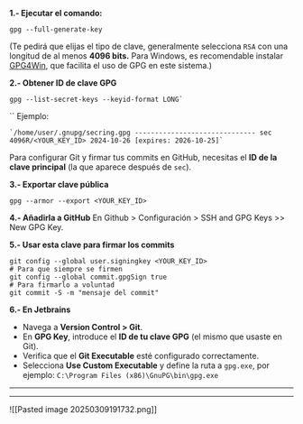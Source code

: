 
**1.- Ejecutar el comando:**

```shell
gpg --full-generate-key
```

(Te pedirá que elijas el tipo de clave, generalmente selecciona `RSA` con una longitud de al menos **4096 bits.** Para Windows, es recomendable instalar [GPG4Win](https://gpg4win.org/), que facilita el uso de GPG en este sistema.)

**2.- Obtener ID de clave GPG**

```shell
gpg --list-secret-keys --keyid-format LONG`
```
``
Ejemplo:
```
`/home/user/.gnupg/secring.gpg ------------------------------ sec   4096R/<YOUR_KEY_ID> 2024-10-26 [expires: 2026-10-25]`
```

Para configurar Git y firmar tus commits en GitHub, necesitas el **ID de la clave principal** (la que aparece después de `sec`).

**3.- Exportar clave pública**
```shell
gpg --armor --export <YOUR_KEY_ID>
```

**4.- Añadirla a GitHub**
En Github > Configuración > SSH and GPG  Keys >> New GPG Key.

**5.- Usar esta clave para firmar los commits**

```shell
git config --global user.signingkey <YOUR_KEY_ID>
# Para que siempre se firmen
git config --global commit.gpgSign true
# Para firmarlo a voluntad
git commit -S -m "mensaje del commit"
```

**6.- En Jetbrains**
- Navega a **Version Control > Git**.
- En **GPG Key**, introduce el **ID de tu clave GPG** (el mismo que usaste en Git).
- Verifica que el **Git Executable** esté configurado correctamente.
- Selecciona **Use Custom Executable** y define la ruta a `gpg.exe`, por ejemplo:
    `C:\Program Files (x86)\GnuPG\bin\gpg.exe`


----
----


![[Pasted image 20250309191732.png]]